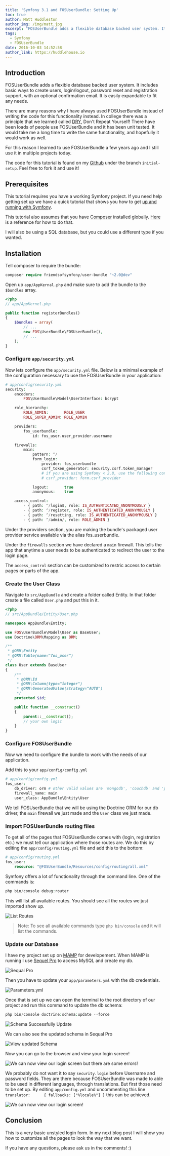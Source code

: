 ```yaml
---
title: 'Symfony 3.1 and FOSUserBundle: Setting Up'
toc: true
author: Matt Huddleston
author_img: /img/matt.jpg
excerpt: "FOSUserBundle adds a flexible database backed user system. It includes basic ways to create users, login/logout, password reset and registration support, with an optional confirmation email. It is easily expandable to fit any needs."
tags:
  - Symfony
  - FOSUserBundle
date: 2016-10-03 14:52:58
author_link: https://huddlehouse.io
---
```

## Introduction

FOSUserBundle adds a flexible database backed user system. It includes basic ways to create users, login/logout, password reset and registration support, with an optional confirmation email. It is easily expandable to fit any needs.

There are many reasons why I have always used FOSUserBundle instead of writing the code for this functionality instead. In college there was a principle that we learned called [DRY](https://en.wikipedia.org/wiki/Don%27t_repeat_yourself), Don't Repeat Yourself! There have been loads of people use FOSUserBundle and it has been unit tested. It would take me a long time to write the same functionality, and hopefully it would work as well. 

For this reason I learned to use FOSUserBundle a few years ago and I still use it in multiple projects today. 

The code for this tutorial is found on my [Github](https://github.com/HuddleHouse/symfony-demo) under the branch `initial-setup`. Feel free to fork it and use it!

## Prerequisites

This tutorial requires you have a working Symfony project. If you need help getting set up we have a quick tutorial that shows you how to get [up and running with Symfony](https://progblog.io/2016/10/02/Symfony-3-1-Up-and-Running-in-60-Seconds/).

This tutorial also assumes that you have [Composer](https://getcomposer.org/) installed globally. [Here](https://getcomposer.org/download/) is a reference for how to do that.

I will also be using a SQL database, but you could use a different type if you wanted.

## Installation


Tell composer to require the bundle:

```php
composer require friendsofsymfony/user-bundle "~2.0@dev"
```

Open up `app/AppKernal.php` and make sure to add the bundle to the `$bundles` array.

```php
<?php
// app/AppKernel.php

public function registerBundles()
{
    $bundles = array(
        // ...
        new FOS\UserBundle\FOSUserBundle(),
        // ...
    );
}
```
### Configure `app/security.yml`

Now lets configure the `app/security.yml` file. Below is a minimal example of the configuration necessary to use the FOSUserBundle in your application:

```php
# app/config/security.yml
security:
    encoders:
        FOS\UserBundle\Model\UserInterface: bcrypt

    role_hierarchy:
        ROLE_ADMIN:       ROLE_USER
        ROLE_SUPER_ADMIN: ROLE_ADMIN

    providers:
        fos_userbundle:
            id: fos_user.user_provider.username

    firewalls:
        main:
            pattern: ^/
            form_login:
                provider: fos_userbundle
                csrf_token_generator: security.csrf.token_manager
                # if you are using Symfony < 2.8, use the following config instead:
                # csrf_provider: form.csrf_provider

            logout:       true
            anonymous:    true

    access_control:
        - { path: ^/login$, role: IS_AUTHENTICATED_ANONYMOUSLY }
        - { path: ^/register, role: IS_AUTHENTICATED_ANONYMOUSLY }
        - { path: ^/resetting, role: IS_AUTHENTICATED_ANONYMOUSLY }
        - { path: ^/admin/, role: ROLE_ADMIN }
```

Under the providers section, you are making the bundle's packaged user provider service available via the alias fos_userbundle. 

Under the `firewalls` section we have declared a `main` firewall. This tells the app that anytime a user needs to be authenticated to redirect the user to the login page.

The `access_control` section can be customized to restric access to certain pages or parts of the app.

### Create the User Class

Navigate to `src/AppBundle` and create a folder called Entity. In that folder create a file called `User.php` and put this in it. 

```php
<?php
// src/AppBundle/Entity/User.php

namespace AppBundle\Entity;

use FOS\UserBundle\Model\User as BaseUser;
use Doctrine\ORM\Mapping as ORM;

/**
 * @ORM\Entity
 * @ORM\Table(name="fos_user")
 */
class User extends BaseUser
{
    /**
     * @ORM\Id
     * @ORM\Column(type="integer")
     * @ORM\GeneratedValue(strategy="AUTO")
     */
    protected $id;

    public function __construct()
    {
        parent::__construct();
        // your own logic
    }
}
```
### Configure FOSUserBundle

Now we need to configure the bundle to work with the needs of our application.

Add this to your `app/config/config.yml`

```php
# app/config/config.yml
fos_user:
    db_driver: orm # other valid values are 'mongodb', 'couchdb' and 'propel'
    firewall_name: main
    user_class: AppBundle\Entity\User
```

We tell FOSUserBundle that we will be using the Doctrine ORM for our db driver, the 	`main` firewall we just made and the `User` class we just made.

### Import FOSUserBundle routing files

To get all of the pages that FOSUserBundle comes with (login, registration etc.) we must tell our application where those routes are. We do this by editing the `app/config/routing.yml` file and add this to the bottom:

```php
# app/config/routing.yml
fos_user:
    resource: "@FOSUserBundle/Resources/config/routing/all.xml"
```

Symfony offers a lot of functionality through the command line. One of the commands is:

```php
php bin/console debug:router
```
This will list all available routes. You should see all the routes we just imported show up.

![List Routes](debug-route.png)

> Note: To see all available commands type `php bin/console` and it will list the commands.

### Update our Database

I have my project set up on [MAMP](https://www.mamp.info/en/) for developement. When MAMP is running I use [Sequel Pro](https://www.sequelpro.com/) to access MySQL and create my db.

![Sequal Pro](sqlpro.png)

Then you have to update your `app/parameters.yml` with the db credentials.

![Parameters.yml](parameters.png)

Once that is set up we can open the terminal to the root directory of our project and run this command to update the db schema:

```php
php bin/console doctrine:schema:update --force
```

![Schema Successfully Update](update.png)

We can also see the updated schema in Sequal Pro

![View updated Schema](schema.png)


Now you can go to the browser and view your login screen!

![We can now view our login screen but there are some errors!](login-before.png)

We probably do not want it to say `security.login` before Username and password fields. They are there because FOSUserBundle was made to able to be used in different languages, through translations. But first those need to be set up. By editing `app/config.yml` and uncommenting this line `translator:      { fallbacks: ["%locale%"] }` this can be achieved.

![We can now view our login screen!](login-after.png)


## Conclusion

This is a very basic unstyled login form. In my next blog post I will show you how to customize all the pages to look the way that we want.

If you have any questions, please ask us in the comments! :)